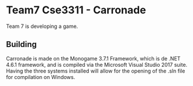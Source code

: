 # Team7 Cse3311 - Carronade
Team 7 is developing a game.

## Building
Carronade is made on the Monogame 3.7.1 Framework, which is de .NET 4.6.1 framework, and is compiled via the Microsoft Visual Studio 2017 suite. Having the three systems installed will allow for the opening of the .sln file for compilation on Windows.